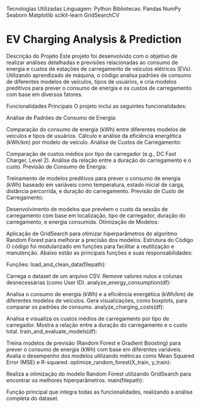 Tecnologias Utilizadas
Linguagem: Python
Bibliotecas:
Pandas
NumPy
Seaborn
Matplotlib
scikit-learn
GridSearchCV



# EV Charging Analysis & Prediction
Descrição do Projeto
Este projeto foi desenvolvido com o objetivo de realizar análises detalhadas e previsões relacionadas ao consumo de energia e custos de estações de carregamento de veículos elétricos (EVs). Utilizando aprendizado de máquina, o código analisa padrões de consumo de diferentes modelos de veículos, tipos de usuários, e cria modelos preditivos para prever o consumo de energia e os custos de carregamento com base em diversos fatores.

Funcionalidades Principais
O projeto inclui as seguintes funcionalidades:

Análise de Padrões de Consumo de Energia:

Comparação do consumo de energia (kWh) entre diferentes modelos de veículos e tipos de usuários.
Cálculo e análise da eficiência energética (kWh/km) por modelo de veículo.
Análise de Custos de Carregamento:

Comparação de custos médios por tipo de carregador (e.g., DC Fast Charger, Level 2).
Análise da relação entre a duração do carregamento e o custo.
Previsão de Consumo de Energia:

Treinamento de modelos preditivos para prever o consumo de energia (kWh) baseado em variáveis como temperatura, estado inicial de carga, distância percorrida, e duração do carregamento.
Previsão de Custo de Carregamento:

Desenvolvimento de modelos que prevêem o custo da sessão de carregamento com base em localização, tipo de carregador, duração do carregamento, e energia consumida.
Otimização de Modelos:

Aplicação de GridSearch para otimizar hiperparâmetros do algoritmo Random Forest para melhorar a precisão dos modelos.
Estrutura do Código
O código foi modularizado em funções para facilitar a reutilização e manutenção. Abaixo estão as principais funções e suas responsabilidades:

Funções:
load_and_clean_data(filepath):

Carrega o dataset de um arquivo CSV.
Remove valores nulos e colunas desnecessárias (como User ID).
analyze_energy_consumption(df):

Analisa o consumo de energia (kWh) e a eficiência energética (kWh/km) de diferentes modelos de veículos.
Gera visualizações, como boxplots, para comparar os padrões de consumo.
analyze_charging_costs(df):

Analisa e visualiza os custos médios de carregamento por tipo de carregador.
Mostra a relação entre a duração do carregamento e o custo total.
train_and_evaluate_models(df):

Treina modelos de previsão (Random Forest e Gradient Boosting) para prever o consumo de energia (kWh) com base em diferentes variáveis.
Avalia o desempenho dos modelos utilizando métricas como Mean Squared Error (MSE) e R-squared.
optimize_random_forest(X_train, y_train):

Realiza a otimização do modelo Random Forest utilizando GridSearch para encontrar os melhores hiperparâmetros.
main(filepath):

Função principal que integra todas as funcionalidades, realizando a análise completa do dataset.
